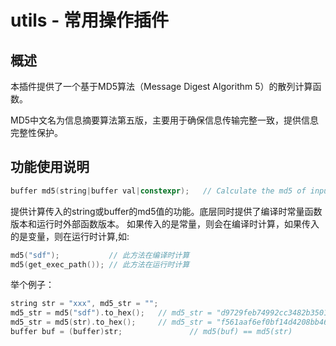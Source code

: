 ﻿---
sidebar_label: '常用操作'
sidebar_position: 12
---


# utils - 常用操作插件

## 概述
本插件提供了一个基于MD5算法（Message Digest Algorithm 5）的散列计算函数。  

MD5中文名为信息摘要算法第五版，主要用于确保信息传输完整一致，提供信息完整性保护。

## 功能使用说明

```cpp
buffer md5(string|buffer val|constexpr);   // Calculate the md5 of input data
```

提供计算传入的string或buffer的md5值的功能。底层同时提供了编译时常量函数版本和运行时外部函数版本。
如果传入的是常量，则会在编译时计算，如果传入的是变量，则在运行时计算,如:
```cpp
md5("sdf");           // 此方法在编译时计算
md5(get_exec_path()); // 此方法在运行时计算
```

举个例子：
```cpp
string str = "xxx", md5_str = "";
md5_str = md5("sdf").to_hex();   // md5_str = "d9729feb74992cc3482b350163a1a010");
md5_str = md5(str).to_hex();     // md5_str = "f561aaf6ef0bf14d4208bb46a4ccb3ad");
buffer buf = (buffer)str;               // md5(buf) == md5(str)
```